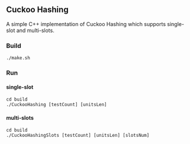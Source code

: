 ## Cuckoo Hashing

A simple C++ implementation of Cuckoo Hashing which supports single-slot and multi-slots.



### Build

```shell
./make.sh
```



### Run

#### single-slot

```shell
cd build
./CuckooHashing [testCount] [unitsLen]
```

#### multi-slots

```shell
cd build
./CuckooHashingSlots [testCount] [unitsLen] [slotsNum]
```


